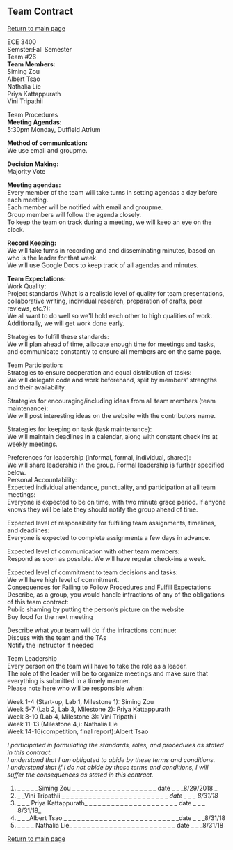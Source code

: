 ## Team Contract

[Return to main page](index.md)


ECE 3400<br>
Semster:Fall Semester<br>
Team #26<br>
**Team Members:** <br>
Siming Zou<br>
Albert Tsao<br>
Nathalia Lie<br>
Priya Kattappurath<br>
Vini Tripathii<br>

Team Procedures<br>
**Meeting Agendas:**<br>
5:30pm Monday, Duffield Atrium<br>

**Method of communication:**<br> 
We use email and groupme.<br>

**Decision Making:**<br>
	Majority Vote<br>

**Meeting agendas:**<br>
	Every member of the team will take turns in setting agendas a day before each meeting. <br>
	Each member will be notified with email and groupme. <br>
	Group members will follow the agenda closely. <br>
	To keep the team on track during a meeting, we will keep an eye on the clock. <br>

**Record Keeping:**<br>
	We will take turns in recording and and disseminating minutes, based on who is the leader for that week. <br>
	We will use Google Docs to keep track of all agendas and minutes. <br>

**Team Expectations:**<br>
Work Quality: <br>
Project standards (What is a realistic level of quality for team presentations, collaborative writing, individual research, preparation of drafts, peer reviews, etc.?):<br>
We all want to do well so we'll hold each other to high qualities of work. Additionally, we will get work done early. <br>

Strategies to fulfill these standards:<br>
We will plan ahead of time, allocate enough time for meetings and tasks, and communicate constantly to ensure all members are on the same page. <br>

Team Participation:<br>
Strategies to ensure cooperation and equal distribution of tasks:<br>
We will delegate code and work beforehand, split by members’ strengths and their availability. <br>

Strategies for encouraging/including ideas from all team members (team maintenance):<br>
We will post interesting ideas on the website with the contributors name. <br>

Strategies for keeping on task (task maintenance):<br>
We will maintain deadlines in a calendar, along with constant check ins at weekly meetings. <br>

Preferences for leadership (informal, formal, individual, shared):<br>
	We will share leadership in the group. Formal leadership is further specified below.<br>
Personal Accountability:<br>
Expected individual attendance, punctuality, and participation at all team meetings: <br>
Everyone is expected to be on time, with two minute grace period. If anyone knows they will be late they should notify the group ahead of time.<br>

Expected level of responsibility for fulfilling team assignments, timelines, and deadlines:<br>
Everyone is expected to complete assignments a few days in advance. <br>

Expected level of communication with other team members: <br>
Respond as soon as possible. We will have regular check-ins a week. <br>

Expected level of commitment to team decisions and tasks: <br>
We will have high level of commitment. <br>
Consequences for Failing to Follow Procedures and Fulfill Expectations<br>
Describe, as a group, you would handle infractions of any of the obligations of this team contract:<br>
Public shaming by putting the person’s picture on the website<br>
Buy food for the next meeting<br>

Describe what your team will do if the infractions continue:<br>
Discuss with the team and the TAs<br>
Notify the instructor if needed<br>

Team Leadership<br>
Every person on the team will have to take the role as a leader. <br>
The role of the leader will be to organize meetings and make sure that everything is submitted in a timely manner. <br>
Please note here who will be responsible when:<br>

Week 1-4 (Start-up, Lab 1, Milestone 1): Siming Zou<br>
Week 5-7 (Lab 2, Lab 3, Milestone 2): Priya Kattappurath<br>
Week 8-10 (Lab 4, Milestone 3): Vini Tripathii<br>
Week 11-13 (Milestone 4,): Nathalia Lie<br>
Week 14-16(competition, final report):Albert Tsao<br>
 

_I participated in formulating the standards, roles, and procedures as stated in this contract._<br>
_I understand that I am obligated to abide by these terms and conditions._<br>
_I understand that if I do not abide by these terms and conditions, I will suffer the consequences as stated in this contract._ <br>

1) _ _ _ _ _Siming Zou _ _ _ _ _ _ _ _ _ _ _ _ _ _ _ _ _ _ _ date _ _ _8/29/2018 _ <br>
2) _ _Vini Tripathii _ _ _ _ _ _ _ _ _ _ _ _ _ _ _ _ _ _ _ _ _ _  _ _ _date _ _ _ 8/31/18_ <br>
3) _ _ _ Priya Kattappurath_ _ _ _ _ _ _ _ _ _ _ _ _ _ _ _ _ _ _ _ _ date _ _ _ 8/31/18_ <br>
4) _ _ _Albert Tsao _ _ _ _ _ _ _ _ _ _ _ _ _ _ _ _ _ _ _ _ _ _ _ _ _ _date  _ _ _8/31/18 <br>
5) _ _ _ _ Nathalia Lie_ _ _ _ _ _ _ _ _ _ _ _ _ _ _ _ _ _ _ _ _ _ _ _ date _ _ _8/31/18 <br>
 
[Return to main page](index.md)
